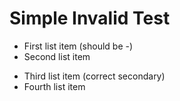 # Simple Invalid Test

* First list item (should be -)
* Second list item

- Third list item (correct secondary)
- Fourth list item
